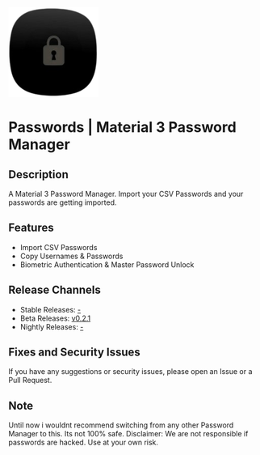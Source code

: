 ![App Icon](https://github.com/CodeSpire-Solutions/Password-Manager-Materiel-3-Expressive/blob/main/fastlane/metadata/android/en-US/images/icon.png)

# Passwords | Material 3 Password Manager
## Description
A Material 3 Password Manager. Import your CSV Passwords and your passwords are getting imported.

## Features
- Import CSV Passwords
- Copy Usernames & Passwords
- Biometric Authentication & Master Password Unlock

## Release Channels
- Stable Releases: [-](#)
- Beta Releases: [v0.2.1](https://github.com/CodeSpire-Solutions/Password-Manager-Materiel-3-Expressive/releases/tag/0.2.1)
- Nightly Releases: [-](#)

## Fixes and Security Issues
If you have any suggestions or security issues, please open an Issue or a Pull Request.

## Note
Until now i wouldnt recommend switching from any other Password Manager to this. Its not 100% safe. Disclaimer: We are not responsible if passwords are hacked. Use at your own risk.
